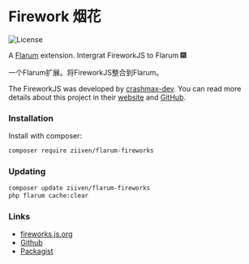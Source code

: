 # Firework 烟花

![License](https://img.shields.io/badge/license-MIT-blue.svg) 

A [Flarum](http://flarum.org) extension. Intergrat FireworkJS to Flarum 🎆

一个Flarum扩展。将FireworkJS整合到Flarum。

The FireworkJS was developed by [crashmax-dev](https://github.com/crashmax-dev). You can read more details about this project in their [website](https://fireworks.js.org) and [GitHub](https://github.com/crashmax-dev/fireworks-js/).


### Installation

Install with composer:

```sh
composer require ziiven/flarum-fireworks
```

### Updating

```sh
composer update ziiven/flarum-fireworks
php flarum cache:clear
```

### Links

- [fireworks.js.org](https://fireworks.js.org)
- [Github](https://github.com/Ziiven/flarum-fireworks)
- [Packagist](https://packagist.org/packages/ziiven/flarum-fireworks)

